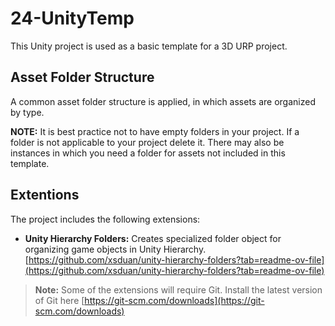 # 24-UnityTemp
This Unity project is used as a basic template for a 3D URP project.

## Asset Folder Structure
A common asset folder structure is applied, in which assets are organized by type. 

**NOTE:** It is best practice not to have empty folders in your project. If a folder is not applicable to your project delete it. There may also be instances in which you need a folder for assets not included in this template.  

## Extentions

The project includes the following extensions:
- **Unity Hierarchy Folders:** Creates specialized folder object for organizing game objects in Unity Hierarchy. [https://github.com/xsduan/unity-hierarchy-folders?tab=readme-ov-file](https://github.com/xsduan/unity-hierarchy-folders?tab=readme-ov-file)

> **Note:** Some of the extensions will require Git. Install the latest version of Git here [https://git-scm.com/downloads](https://git-scm.com/downloads)

